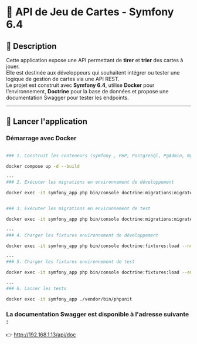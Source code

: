 # 🎴 API de Jeu de Cartes - Symfony 6.4

## 📌 Description

Cette application expose une API permettant de **tirer** et **trier** des cartes à jouer.  
Elle est destinée aux développeurs qui souhaitent intégrer ou tester une logique de gestion de cartes via une API REST.  
Le projet est construit avec **Symfony 6.4**, utilise **Docker** pour l’environnement, **Doctrine** pour la base de données et propose une documentation Swagger pour tester les endpoints.

---

## 🐳 Lancer l'application

###  Démarrage avec Docker

```bash

### 1. Construit les conteneurs (symfony , PHP, PostgreSql, PgAdmin, Nginx), lance l’environnement complet en arrière-plan (-d) et applique les instructions du docker-compose.yml

docker compose up -d --build

---
### 2. Exécuter les migrations en environnement de développement

docker exec -it symfony_app php bin/console doctrine:migrations:migrate


### 3. Exécuter les migrations en environnement de test

docker exec -it symfony_app php bin/console doctrine:migrations:migrate --env=test

---
### 4. Charger les fixtures environnement de développement

docker exec -it symfony_app php bin/console doctrine:fixtures:load --no-interaction

---
### 5. Charger les fixtures environnement de test

docker exec -it symfony_app php bin/console doctrine:fixtures:load --env=test --no-interaction

---
### 6. Lancer les tests

docker exec -it symfony_app ./vendor/bin/phpunit
```
### La documentation Swagger est disponible à l'adresse suivante :

👉 http://192.168.1.13/api/doc
